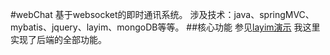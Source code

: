 #webChat
基于websocket的即时通讯系统。
涉及技术：java、springMVC、mybatis、jquery、layim、mongoDB等等。
##核心功能
参见[layim演示](http://layim.layui.com/demo.html)
我这里实现了后端的全部功能。


 


